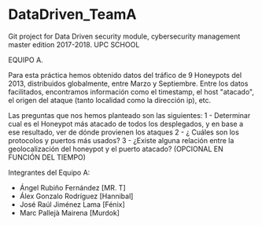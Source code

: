 # DataDriven_TeamA
Git project for Data Driven security module, cybersecurity management master edition 2017-2018. UPC SCHOOL

EQUIPO A.

 Para esta práctica hemos obtenido datos del tráfico de 9 Honeypots del 2013, distribuidos globalmente, 
 entre Marzo y Septiembre. Entre los datos facilitados, encontramos información como el timestamp, 
 el host "atacado", el origen del ataque (tanto localidad como la dirección ip), etc.

 Las preguntas que nos hemos planteado son las siguientes:
     1 - Determinar cual es el Honeypot más atacado de todos los desplegados, y en base a ese resultado, ver de dónde provienen los ataques
     2 - ¿ Cuáles son los protocolos y puertos más usados?
     3 - ¿Existe alguna relación entre la geolocalización del honeypot y el puerto atacado? (OPCIONAL EN FUNCIÓN DEL TIEMPO)

 Integrantes del Equipo A:
  
 - Ángel Rubiño Fernández [MR. T]
 - Álex Gonzalo Rodríguez [Hannibal]
 - José Raúl Jiménez Lama [Fénix]
 - Marc Pallejà Mairena [Murdok]
